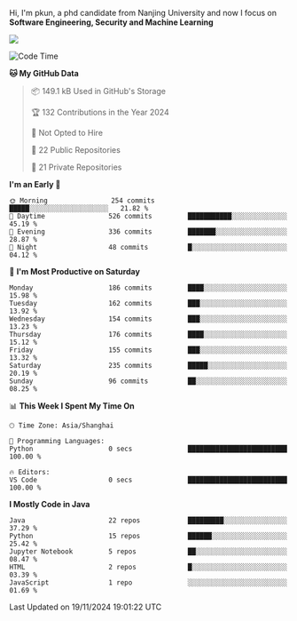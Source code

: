 Hi, I'm pkun, a phd candidate from Nanjing University and now I focus on **Software Engineering, Security and Machine Learning**

<!--![GitHub Snake Light](https://github.com/pppppkun/pppppkun/blob/output/github-snake.svg#gh-light-mode-only)-->
<!--![GitHub Snake dark](https://github.com/pppppkun/pppppkun/blob/output/github-snake-dark.svg#gh-dark-mode-only)-->

![](https://komarev.com/ghpvc/?username=pppppkun)
<!--START_SECTION:waka-->
![Code Time](http://img.shields.io/badge/Code%20Time-2%2C011%20hrs%2012%20mins-blue)

**🐱 My GitHub Data** 

> 📦 149.1 kB Used in GitHub's Storage 
 > 
> 🏆 132 Contributions in the Year 2024
 > 
> 🚫 Not Opted to Hire
 > 
> 📜 22 Public Repositories 
 > 
> 🔑 21 Private Repositories 
 > 
**I'm an Early 🐤** 

```text
🌞 Morning                254 commits         █████░░░░░░░░░░░░░░░░░░░░   21.82 % 
🌆 Daytime                526 commits         ███████████░░░░░░░░░░░░░░   45.19 % 
🌃 Evening                336 commits         ███████░░░░░░░░░░░░░░░░░░   28.87 % 
🌙 Night                  48 commits          █░░░░░░░░░░░░░░░░░░░░░░░░   04.12 % 
```
📅 **I'm Most Productive on Saturday** 

```text
Monday                   186 commits         ████░░░░░░░░░░░░░░░░░░░░░   15.98 % 
Tuesday                  162 commits         ███░░░░░░░░░░░░░░░░░░░░░░   13.92 % 
Wednesday                154 commits         ███░░░░░░░░░░░░░░░░░░░░░░   13.23 % 
Thursday                 176 commits         ████░░░░░░░░░░░░░░░░░░░░░   15.12 % 
Friday                   155 commits         ███░░░░░░░░░░░░░░░░░░░░░░   13.32 % 
Saturday                 235 commits         █████░░░░░░░░░░░░░░░░░░░░   20.19 % 
Sunday                   96 commits          ██░░░░░░░░░░░░░░░░░░░░░░░   08.25 % 
```


📊 **This Week I Spent My Time On** 

```text
🕑︎ Time Zone: Asia/Shanghai

💬 Programming Languages: 
Python                   0 secs              █████████████████████████   100.00 % 

🔥 Editors: 
VS Code                  0 secs              █████████████████████████   100.00 % 
```

**I Mostly Code in Java** 

```text
Java                     22 repos            █████████░░░░░░░░░░░░░░░░   37.29 % 
Python                   15 repos            ██████░░░░░░░░░░░░░░░░░░░   25.42 % 
Jupyter Notebook         5 repos             ██░░░░░░░░░░░░░░░░░░░░░░░   08.47 % 
HTML                     2 repos             █░░░░░░░░░░░░░░░░░░░░░░░░   03.39 % 
JavaScript               1 repo              ░░░░░░░░░░░░░░░░░░░░░░░░░   01.69 % 
```




 Last Updated on 19/11/2024 19:01:22 UTC
<!--END_SECTION:waka-->
